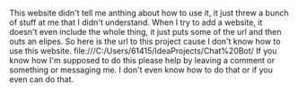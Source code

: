 This website didn't tell me anthing about how to use it, it just threw a bunch of stuff at me that I didn't understand.
When I try to add a website, it doesn't even include the whole thing, it just puts some of the url and then outs an elipes.
So here is the url to this project cause I don't know how to use this website.
file:///C:/Users/61415/IdeaProjects/Chat%20Bot/ 
If you know how I'm supposed to do this please help by leaving a comment or something or messaging me.
I don't even know how to do that or if you even can do that.
